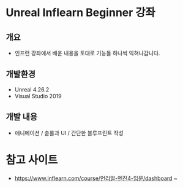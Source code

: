 Unreal Inflearn Beginner 강좌
=================

개요
----------
* 인프런 강좌에서 배운 내용을 토대로 기능들 하나씩 익혀나갑니다.


개발환경
-------
* Unreal 4.26.2
* Visual Studio 2019


개발 내용
------
* 애니메이션 / 춛롤과 UI / 간단한 블루프린트 작성


참고 사이트
=============
- https://www.inflearn.com/course/언리얼-엔진4-입문/dashboard ~


